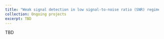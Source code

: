 ```yaml
---
title: "Weak signal detection in low signal-to-noise ratio (SNR) regime"
collection: Ongoing projects
excerpt: TBD
---
```

TBD
